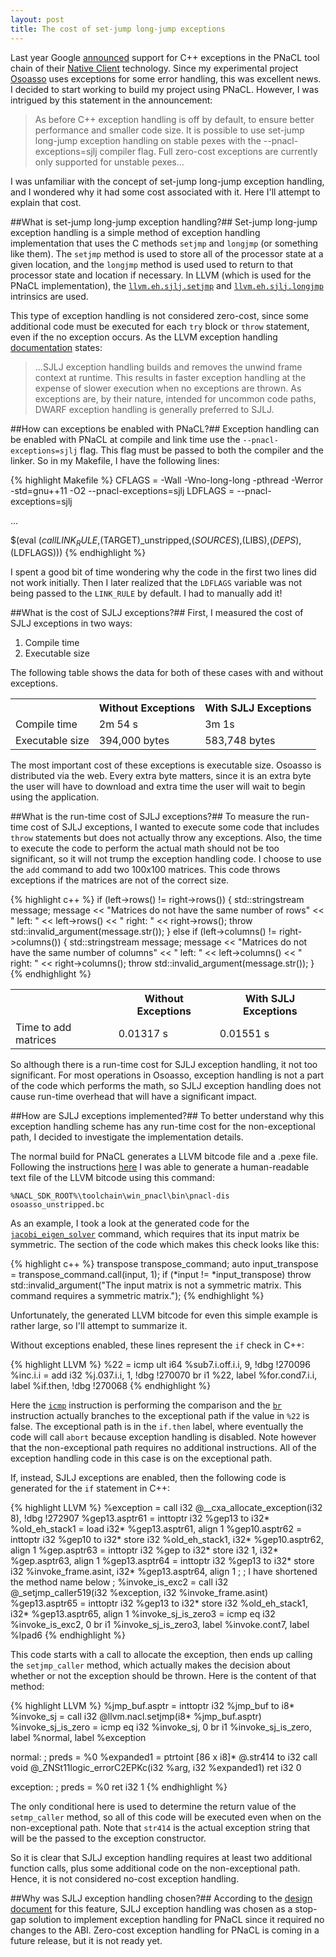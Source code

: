 ```yaml
---
layout: post
title: The cost of set-jump long-jump exceptions
---
```

Last year Google [announced](https://groups.google.com/forum/#!topic/native-client-discuss/0spfg6O04FM) support for C++ exceptions in the PNaCL tool chain of their [Native Client](https://developer.chrome.com/native-client/overview) technology. Since my experimental project [Osoasso](https://github.com/joshpeterson/osoasso) uses exceptions for some error handling, this was excellent news. I decided to start working to build my project using PNaCL. However, I was intrigued by this statement in the announcement:

> As before C++ exception handling is off by default, to ensure better 
performance and smaller code size. It is possible to use set-jump 
long-jump exception handling on stable pexes with the 
--pnacl-exceptions=sjlj compiler flag. Full zero-cost exceptions are 
currently only supported for unstable pexes...

I was unfamiliar with the concept of set-jump long-jump exception handling, and I wondered why it had some cost associated with it. Here I'll attempt to explain that cost.

##What is set-jump long-jump exception handling?##
Set-jump long-jump exception handling is a simple method of exception handling implementation that uses the C methods `setjmp` and `longjmp` (or something like them). The `setjmp` method is used to store all of the processor state at a given location, and the `longjmp` method is used used to return to that processor state and location if necessary. In LLVM (which is used for the PNaCL implementation), the [`llvm.eh.sjlj.setjmp`](http://llvm.org/docs/ExceptionHandling.html#llvm-eh-sjlj-setjmp) and [`llvm.eh.sjlj.longjmp`](http://llvm.org/docs/ExceptionHandling.html#llvm-eh-sjlj-longjmp) intrinsics are used.

This type of exception handling is not considered zero-cost, since some additional code must be executed for each `try` block or `throw` statement, even if the no exception occurs. As the LLVM exception handling [documentation](http://llvm.org/docs/ExceptionHandling.html) states:

> ...SJLJ exception handling builds and removes the unwind frame context at runtime. This results in faster exception handling at the expense of slower execution when no exceptions are thrown. As exceptions are, by their nature, intended for uncommon code paths, DWARF exception handling is generally preferred to SJLJ.

##How can exceptions be enabled with PNaCL?##
Exception handling can be enabled with PNaCL at compile and link time use the `--pnacl-exceptions=sjlj` flag. This flag must be passed to both the compiler and the linker. So in my Makefile, I have the following lines:

{% highlight Makefile %}
CFLAGS = -Wall -Wno-long-long -pthread -Werror -std=gnu++11 -O2 --pnacl-exceptions=sjlj
LDFLAGS = --pnacl-exceptions=sjlj

...

$(eval $(call LINK_RULE,$(TARGET)_unstripped,$(SOURCES),$(LIBS),$(DEPS),$(LDFLAGS)))
{% endhighlight %}

I spent a good bit of time wondering why the code in the first two lines did not work initially. Then I later realized that the `LDFLAGS` variable was not being passed to the `LINK_RULE` by default. I had to manually add it!

##What is the cost of SJLJ exceptions?##
First, I measured the cost of SJLJ exceptions in two ways:

1. Compile time
2. Executable size

The following table shows the data for both of these cases with and without exceptions.

<center>
<table class="gridtable">
    <tr>
        <th></th>
        <th>Without Exceptions</th>
        <th>With SJLJ Exceptions</th>
    </tr>
    <tr>
        <td>Compile time</td>
        <td>2m 54 s</td>
        <td>3m 1s</td>
    </tr>
    <tr>
        <td>Executable size</td>
        <td>394,000 bytes</td>
        <td>583,748 bytes</td>
    </tr>
</table>
</center>

The most important cost of these exceptions is executable size. Osoasso is distributed via the web. Every extra byte matters, since it is an extra byte the user will have to download and extra time the user will wait to begin using the application.

##What is the run-time cost of SJLJ exceptions?##
To measure the run-time cost of SJLJ exceptions, I wanted to execute some code that includes `throw` statements but does not actually throw any exceptions. Also, the time to execute the code to perform the actual math should not be too significant, so it will not trump the exception handling code. I choose to use the `add` command to add two 100x100 matrices. This code throws exceptions if the matrices are not of the correct size.

{% highlight c++ %}
if (left->rows() != right->rows()) {
  std::stringstream message;
  message << "Matrices do not have the same number of rows"
          << " left: " << left->rows() 
          << " right: " << right->rows();
  throw std::invalid_argument(message.str());
}
else if (left->columns() != right->columns()) {
  std::stringstream message;
  message << "Matrices do not have the same number of columns"
          << " left: " << left->columns() 
          << " right: " << right->columns();
  throw std::invalid_argument(message.str());
}
{% endhighlight %}

<center>
<table class="gridtable">
    <tr>
        <th></th>
        <th>Without Exceptions</th>
        <th>With SJLJ Exceptions</th>
    </tr>
    <tr>
        <td>Time to add matrices</td>
        <td>0.01317 s</td>
        <td>0.01551 s</td>
    </tr>
</table>
</center>

So although there is a run-time cost for SJLJ exception handling, it not too significant. For most operations in Osoasso, exception handling is not a part of the code which performs the math, so SJLJ exception handling does not cause run-time overhead that will have a significant impact.

##How are SJLJ exceptions implemented?##
To better understand why this exception handling scheme has any run-time cost for the non-exceptional path, I decided to investigate the implementation details.

The normal build for PNaCL generates a LLVM bitcode file and a .pexe file. Following the instructions [here](http://www.chromium.org/nativeclient/pnacl/experimenting-with-generated-bitcode) I was able to generate a human-readable text file of the LLVM bitcode using this command:

```
%NACL_SDK_ROOT%\toolchain\win_pnacl\bin\pnacl-dis osoasso_unstripped.bc
```

As an example, I took a look at the generated code for the [`jacobi_eigen_solver`](https://github.com/joshpeterson/osoasso/blob/master/src/jacobi_eigen_solver.cc) command, which requires that its input matrix be symmetric. The section of the code which makes this check looks like this:

{% highlight c++ %}
transpose transpose_command;
auto input_transpose = transpose_command.call(input, 1);
if (*input != *input_transpose)
    throw std::invalid_argument("The input matrix is not a symmetric matrix. This command requires a symmetric matrix.");
{% endhighlight %}

Unfortunately, the generated LLVM bitcode for even this simple example is rather large, so I'll attempt to summarize it.

Without exceptions enabled, these lines represent the `if` check in C++:

{% highlight LLVM %}
%22 = icmp ult i64 %sub7.i.off.i.i, 9, !dbg !270096
%inc.i.i = add i32 %j.037.i.i, 1, !dbg !270070
br i1 %22, label %for.cond7.i.i, label %if.then, !dbg !270068
{% endhighlight %}

Here the [`icmp`](http://llvm.org/docs/LangRef.html#icmp-instruction) instruction is performing the comparison and the [`br`](http://llvm.org/docs/LangRef.html#br-instruction) instruction actually branches to the exceptional path if the value in `%22` is false. The exceptional path is in the `if.then` label, where eventually the code will call `abort` because exception handling is disabled. Note however that the non-exceptional path requires no additional instructions. All of the exception handling code in this case is on the exceptional path.

If, instead, SJLJ exceptions are enabled, then the following code is generated for the `if` statement in C++:

{% highlight LLVM %}
%exception = call i32 @__cxa_allocate_exception(i32 8), !dbg !272907
%gep13.asptr61 = inttoptr i32 %gep13 to i32*
%old_eh_stack1 = load i32* %gep13.asptr61, align 1
%gep10.asptr62 = inttoptr i32 %gep10 to i32*
store i32 %old_eh_stack1, i32* %gep10.asptr62, align 1
%gep.asptr63 = inttoptr i32 %gep to i32*
store i32 1, i32* %gep.asptr63, align 1
%gep13.asptr64 = inttoptr i32 %gep13 to i32*
store i32 %invoke_frame.asint, i32* %gep13.asptr64, align 1
;
; I have shortened the method name below
;
%invoke_is_exc2 = call i32 @_setjmp_caller519(i32 %exception, i32 %invoke_frame.asint)
%gep13.asptr65 = inttoptr i32 %gep13 to i32*
store i32 %old_eh_stack1, i32* %gep13.asptr65, align 1
%invoke_sj_is_zero3 = icmp eq i32 %invoke_is_exc2, 0
br i1 %invoke_sj_is_zero3, label %invoke.cont7, label %lpad6
{% endhighlight %}

This code starts with a call to allocate the exception, then ends up calling the `setjmp_caller` method, which actually makes the decision about whether or not the exception should be thrown. Here is the content of that method:

{% highlight LLVM %}
%jmp_buf.asptr = inttoptr i32 %jmp_buf to i8*
%invoke_sj = call i32 @llvm.nacl.setjmp(i8* %jmp_buf.asptr)
%invoke_sj_is_zero = icmp eq i32 %invoke_sj, 0
br i1 %invoke_sj_is_zero, label %normal, label %exception

normal:                                           ; preds = %0
%expanded1 = ptrtoint [86 x i8]* @.str414 to i32
call void @_ZNSt11logic_errorC2EPKc(i32 %arg, i32 %expanded1)
ret i32 0

exception:                                        ; preds = %0
ret i32 1
{% endhighlight %}

The only conditional here is used to determine the return value of the `setmp_caller` method, so all of this code will be executed even when on the non-exceptional path. Note that `str414` is the actual exception string that will be the passed to the exception constructor.

So it is clear that SJLJ exception handling requires at least two additional function calls, plus some additional code on the non-exceptional path. Hence, it is not considered no-cost exception handling.

##Why was SJLJ exception handling chosen?##
According to the [design document](https://docs.google.com/document/d/1Bub1bV_IIDZDhdld-zTULE2Sv0KNbOXk33KOW8o0aR4/edit) for this feature, SJLJ exception handling was chosen as a stop-gap solution to implement exception handling for PNaCL since it required no changes to the ABI. Zero-cost exception handling for PNaCL is coming in a future release, but it is not ready yet.
